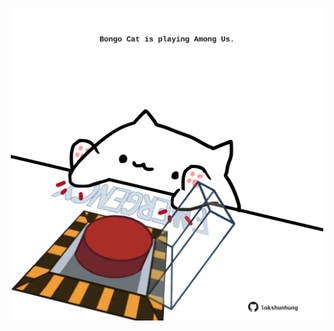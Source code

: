<!-- built at 20/05/2021, 18:22:22 UTC -->
<p align="center">
  <img width="500" height="500" src="./ReadmeImage.svg">
</p>
